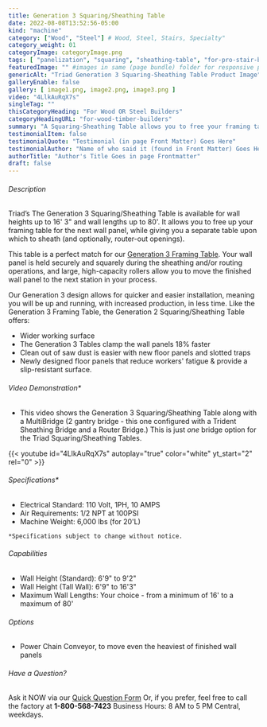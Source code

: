 ```yaml
---
title: Generation 3 Squaring/Sheathing Table
date: 2022-08-08T13:52:56-05:00
kind: "machine"
category: ["Wood", "Steel"] # Wood, Steel, Stairs, Specialty"
category_weight: 01
categoryImage: categoryImage.png
tags: [ "panelization", "squaring", "sheathing-table", "for-pro-stair-builders"] #["framing", "table", "mobile", "stick-builder" "shed-builder"]
featuredImage: "" #images in same (page bundle) folder for responsive processing
genericAlt: "Triad Generation 3 Squaring-Sheathing Table Product Image"
galleryEnable: false
gallery: [ image1.png, image2.png, image3.png ]
video: "4LlkAuRqX7s"
singleTag: ""
thisCategoryHeading: "For Wood OR Steel Builders"
categoryHeadingURL: "for-wood-timber-builders"
summary: "A Squaring-Sheathing Table allows you to free your framing table up faster for laying up the next wall panel..."
testimonialItem: false
testimonialQuote: "Testimonial (in page Front Matter) Goes Here"
testimonialAuthor: "Name of who said it (found in Front Matter) Goes Here"
authorTitle: "Author's Title Goes in page Frontmatter"
draft: false
---
```


###### Description

Triad’s The Generation 3 Squaring/Sheathing Table is available for wall heights up to 16' 3" and wall lengths up to 80'. It allows you to free up your framing table for the next wall panel, while giving you a separate table upon which to sheath (and optionally, router-out openings). 

This table is a perfect match for our [Generation 3 Framing Table](/machine/generation_3_framing_table/). Your wall panel is held securely and squarely during the sheathing and/or routing operations, and large, high-capacity rollers allow you to move the finished wall panel to the next station in your process.

Our Generation 3 design allows for quicker and easier installation, meaning you will be up and running, with increased production, in less time. Like the Generation 3 Framing Table, the Generation 2 Squaring/Sheathing Table offers:

* Wider working surface
* The Generation 3 Tables clamp the wall panels 18% faster
* Clean out of saw dust is easier with new floor panels and slotted traps
* Newly designed floor panels that reduce workers' fatigue & provide a slip-resistant surface.

###### Video Demonstration*

* This video shows the Generation 3 Squaring/Sheathing Table along with a MultiBridge (2 gantry bridge - this one configured with a Trident Sheathing Bridge and a Router Bridge.) This is just *one* bridge option for the Triad Squaring/Sheathing Tables.

{{< youtube id="4LlkAuRqX7s" autoplay="true" color="white" yt_start="2" rel="0" >}}

###### Specifications*

* Electrical Standard: 110 Volt, 1PH, 10 AMPS
* Air Requirements: 1/2 NPT at 100PSI
* Machine Weight: 6,000 lbs (for 20'L)

`*Specifications subject to change without notice.`

###### Capabilities

* Wall Height (Standard): 6'9" to 9'2"
* Wall Height (Tall Wall): 6'9" to 16'3"
* Maximum Wall Lengths: Your choice - from a minimum of 16' to a maximum of 80'


###### Options

* Power Chain Conveyor, to move even the heaviest of finished wall panels

###### Have a Question?

Ask it NOW via our [Quick Question Form](#qq)
Or, if you prefer, feel free to call the factory at **1-800-568-7423** Business Hours: 8 AM to 5 PM Central, weekdays.
